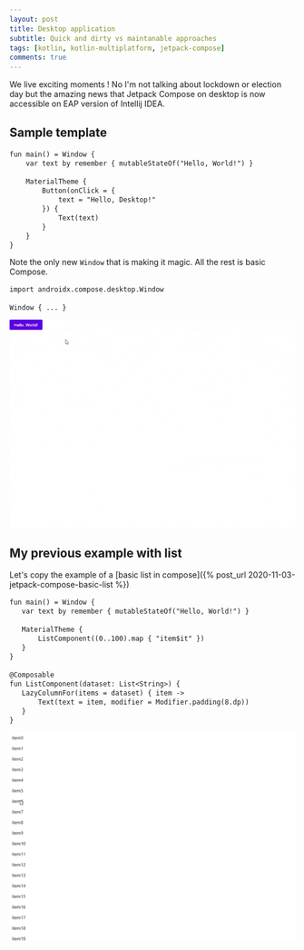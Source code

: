 ```yaml
---
layout: post
title: Desktop application
subtitle: Quick and dirty vs maintanable approaches 
tags: [kotlin, kotlin-multiplatform, jetpack-compose]
comments: true 
---
```


We live exciting moments !
No I'm not talking about lockdown or election day but the amazing news that Jetpack Compose 
on desktop is now accessible on EAP version of Intellij IDEA.

## Sample template

~~~
fun main() = Window {
    var text by remember { mutableStateOf("Hello, World!") }

    MaterialTheme {
        Button(onClick = {
            text = "Hello, Desktop!"
        }) {
            Text(text)
        }
    }
}
~~~

Note the only new `Window` that is making it magic. All the rest is basic Compose.

~~~
import androidx.compose.desktop.Window

Window { ... }
~~~
 
![](assets/img/jetbrains-compose-starter.gif)

## My previous example with list

Let's copy the example of a [basic list in compose]({% post_url 2020-11-03-jetpack-compose-basic-list %})

~~~
fun main() = Window {
   var text by remember { mutableStateOf("Hello, World!") }

   MaterialTheme {
       ListComponent((0..100).map { "item$it" })
   }
}

@Composable
fun ListComponent(dataset: List<String>) {
   LazyColumnFor(items = dataset) { item ->
       Text(text = item, modifier = Modifier.padding(8.dp))
   }
}
~~~

![](assets/img/jetbrains-compose-list.gif)
